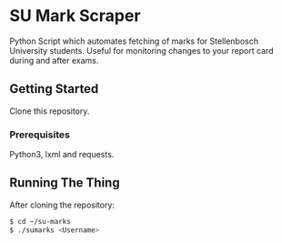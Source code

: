 # SU Mark Scraper

Python Script which automates fetching of marks for Stellenbosch University students. Useful for monitoring changes to your report card during and after exams.

## Getting Started

Clone this repository.

### Prerequisites

Python3, lxml and requests.

## Running The Thing

After cloning the repository:
```sh
$ cd ~/su-marks
$ ./sumarks <Username>
```
